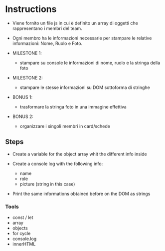 # Instructions 
- Viene fornito un file js in cui è definito un array di oggetti che rappresentano i membri del team.
- Ogni membro ha le informazioni necessarie per stampare le relative informazioni: Nome, Ruolo e Foto.

- MILESTONE 1:
    - stampare su console le informazioni di nome, ruolo e la stringa della foto

- MILESTONE 2:
    - stampare le stesse informazioni su DOM sottoforma di stringhe

- BONUS 1:
    - trasformare la stringa foto in una immagine effettiva

- BONUS 2:
    - organizzare i singoli membri in card/schede


## Steps

- Create a variable for the object array whit the different info inside

- Create a console log with the following info:
    - name
    - role
    - picture (string in this case)

- Print the same informations obtained before on the DOM as strings

### Tools

- const / let
- array
- objects
- for cycle
- console.log
- innerHTML